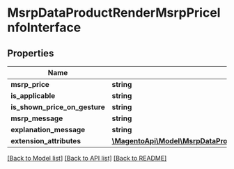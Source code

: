 # MsrpDataProductRenderMsrpPriceInfoInterface

## Properties
Name | Type | Description | Notes
------------ | ------------- | ------------- | -------------
**msrp_price** | **string** |  | 
**is_applicable** | **string** |  | 
**is_shown_price_on_gesture** | **string** |  | 
**msrp_message** | **string** |  | 
**explanation_message** | **string** |  | 
**extension_attributes** | [**\MagentoApi\Model\MsrpDataProductRenderMsrpPriceInfoExtensionInterface**](MsrpDataProductRenderMsrpPriceInfoExtensionInterface.md) |  | [optional] 

[[Back to Model list]](../../README.md#documentation-for-models) [[Back to API list]](../../README.md#documentation-for-api-endpoints) [[Back to README]](../../README.md)

